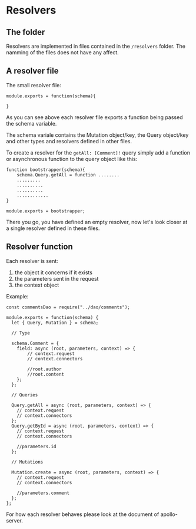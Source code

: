 # Resolvers

## The folder
Resolvers are implemented in files contained in the ```/resolvers``` folder.
The namming of the files does not have any affect.

## A resolver file

The small resolver file:
```
module.exports = function(schema){

}
```
As you can see above each resolver file exports a function being passed the schema variable.

The schema variale contains the Mutation object/key, the Query object/key and other types and resolvers defined in other files.

To create a resolver for the ```getAll: [Comment]!``` query simply add a function or asynchronous function to the query object like this:
```
function bootstrapper(schema){
    schema.Query.getAll = function ........
    .........
    ..........
    ..........
    ............
}

module.exports = bootstrapper;
```
There you go, you have defined an empty resolver, now let's look closer at a single resolver defined in these files.

## Resolver function

Each resolver is sent:
  1. the object it concerns if it exists
  2. the parameters sent in the request
  3. the context object

Example:
```
const commentsDao = require("../dao/comments");

module.exports = function(schema) {
  let { Query, Mutation } = schema;

  // Type

  schema.Comment = {
    field: async (root, parameters, context) => {
        // context.request
        // context.connectors

        //root.author
        //root.content
    };
  };

  // Queries

  Query.getAll = async (root, parameters, context) => {
    // context.request
    // context.connectors
  };
  Query.getById = async (root, parameters, context) => {
    // context.request
    // context.connectors

    //parameters.id
  };

  // Mutations

  Mutation.create = async (root, parameters, context) => {
    // context.request
    // context.connectors

    //parameters.comment
  };
};

```

For how each resolver behaves please look at the document of apollo-server.